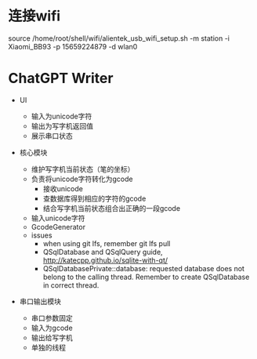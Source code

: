 # 连接wifi
source /home/root/shell/wifi/alientek_usb_wifi_setup.sh -m station -i Xiaomi_BB93 -p 15659224879 -d wlan0

# ChatGPT Writer
- UI
    - 输入为unicode字符
    - 输出为写字机返回值
    - 展示串口状态

- 核心模块
    - 维护写字机当前状态（笔的坐标）
    - 负责将unicode字符转化为gcode
        - 接收unicode
        - 查数据库得到相应的字符的gcode
        - 结合写字机当前状态组合出正确的一段gcode
    - 输入unicode字符
    - GcodeGenerator
    - issues
        - when using git lfs, remember git lfs pull
        - QSqlDatabase and QSqlQuery guide, http://katecpp.github.io/sqlite-with-qt/
        - QSqlDatabasePrivate::database: requested database does not belong to the calling thread. 
        Remember to create QSqlDatabase in correct thread.

- 串口输出模块
    - 串口参数固定
    - 输入为gcode
    - 输出给写字机
    - 单独的线程